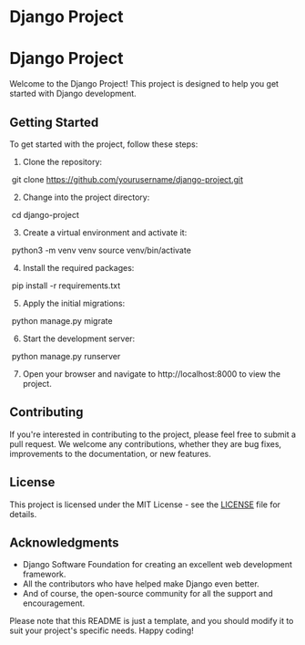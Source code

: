 ﻿# Django Project
 # Django Project

Welcome to the Django Project! This project is designed to help you get started with Django development.

## Getting Started

To get started with the project, follow these steps:

1. Clone the repository:


​
git clone https://github.com/yourusername/django-project.git
​


2. Change into the project directory:


​
cd django-project
​


3. Create a virtual environment and activate it:


​
python3 -m venv venv
source venv/bin/activate
​


4. Install the required packages:


​
pip install -r requirements.txt
​


5. Apply the initial migrations:


​
python manage.py migrate
​


6. Start the development server:


​
python manage.py runserver
​


7. Open your browser and navigate to http://localhost:8000 to view the project.

## Contributing

If you're interested in contributing to the project, please feel free to submit a pull request. We welcome any contributions, whether they are bug fixes, improvements to the documentation, or new features.

## License

This project is licensed under the MIT License - see the [LICENSE](LICENSE) file for details.

## Acknowledgments

- Django Software Foundation for creating an excellent web development framework.
- All the contributors who have helped make Django even better.
- And of course, the open-source community for all the support and encouragement.

Please note that this README is just a template, and you should modify it to suit your project's specific needs. Happy coding!
